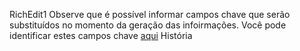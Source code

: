 RichEdit1
Observe que é possível informar campos chave  que serão substituídos no momento da geração das infoirmações.
Você pode identificar estes campos chave [aqui](/geral/camposchave.md)
História
